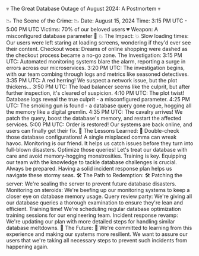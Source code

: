 💀 The Great Database Outage of August 2024: A Postmortem 💀

📉 The Scene of the Crime: 📉
Date: August 15, 2024
Time: 3:15 PM UTC - 5:00 PM UTC
Victims: 70% of our beloved users 💔
Weapon: A misconfigured database parameter 🔫
💥 The Impact: 💥
Slow loading times: Our users were left staring at loading screens, wondering if they'd ever see their content.
Checkout woes: Dreams of online shopping were dashed as the checkout process became a no-go zone.
 The Investigation: 
3:15 PM UTC: Automated monitoring systems blare the alarm, reporting a surge in errors across our microservices.
3:20 PM UTC: The investigation begins, with our team combing through logs and metrics like seasoned detectives.
3:35 PM UTC: A red herring! We suspect a network issue, but the plot thickens...
3:50 PM UTC: The load balancer seems like the culprit, but after further inspection, it's cleared of suspicion.
4:10 PM UTC: The plot twist! Database logs reveal the true culprit - a misconfigured parameter.
4:25 PM UTC: The smoking gun is found - a database query gone rogue, hogging all the memory like a digital gremlin.
4:35 PM UTC: The cavalry arrives! We patch the query, boost the database's memory, and restart the affected services.
5:00 PM UTC: Order is restored! Our systems are back online, and users can finally get their fix.
🧠 The Lessons Learned: 🧠
Double-check those database configurations! A single misplaced comma can wreak havoc.
Monitoring is our friend. It helps us catch issues before they turn into full-blown disasters.
Optimize those queries! Let's treat our database with care and avoid memory-hogging monstrosities.
Training is key. Equipping our team with the knowledge to tackle database challenges is crucial.
Always be prepared. Having a solid incident response plan helps us navigate these stormy seas.
🛠️ The Path to Redemption: 🛠️
Patching the server: We're sealing the server to prevent future database disasters.
Monitoring on steroids: We're beefing up our monitoring systems to keep a closer eye on database memory usage.
Query review party: We're giving all our database queries a thorough examination to ensure they're lean and efficient.
Training time! We're scheduling regular database optimization training sessions for our engineering team.
Incident response revamp: We're updating our plan with more detailed steps for handling similar database meltdowns.
🔮 The Future: 🔮
We're committed to learning from this experience and making our systems more resilient. We want to assure our users that we're taking all necessary steps to prevent such incidents from happening again.


